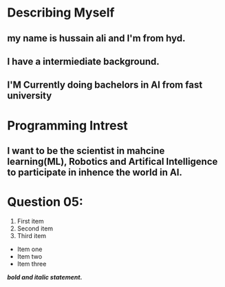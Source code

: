 # Describing Myself

## my name is hussain ali and I'm from hyd. 
##  I have a intermiediate background.
## I'M Currently doing bachelors in AI from fast university

# Programming Intrest

## I want to be the scientist in mahcine learning(ML), Robotics and Artifical Intelligence to participate in inhence the world in AI.

# Question 05:

1. First item
2. Second item
3. Third item

* Item one
* Item two
* Item three


 ***bold and italic statement.***



